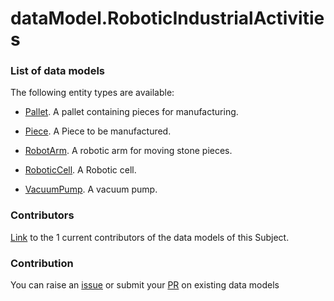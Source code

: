 # dataModel.RoboticIndustrialActivities

### List of data models

The following entity types are available:
- [Pallet](https://github.com/smart-data-models/dataModel.RoboticIndustrialActivities/blob/master/Pallet/README.md). A pallet containing pieces for manufacturing.

- [Piece](https://github.com/smart-data-models/dataModel.RoboticIndustrialActivities/blob/master/Piece/README.md). A Piece to be manufactured.

- [RobotArm](https://github.com/smart-data-models/dataModel.RoboticIndustrialActivities/blob/master/RobotArm/README.md). A robotic arm for moving stone pieces.

- [RoboticCell](https://github.com/smart-data-models/dataModel.RoboticIndustrialActivities/blob/master/RoboticCell/README.md). A Robotic cell.

- [VacuumPump](https://github.com/smart-data-models/dataModel.RoboticIndustrialActivities/blob/master/VacuumPump/README.md). A vacuum pump.



### Contributors
[Link](https://github.com/smart-data-models/dataModel.RoboticIndustrialActivities/blob/master/CONTRIBUTORS.yaml) to the 1 current contributors of the data models of this Subject.


### Contribution
You can raise an [issue](https://github.com/smart-data-models/dataModel.RoboticIndustrialActivities/issues) or submit your [PR](https://github.com/smart-data-models/dataModel.RoboticIndustrialActivities/pulls) on existing data models
